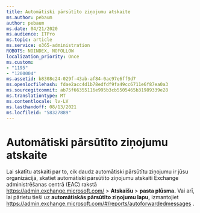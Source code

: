 ```yaml
---
title: Automātiski pārsūtīto ziņojumu atskaite
ms.author: pebaum
author: pebaum
ms.date: 04/21/2020
ms.audience: ITPro
ms.topic: article
ms.service: o365-administration
ROBOTS: NOINDEX, NOFOLLOW
localization_priority: Once
ms.custom:
- "1195"
- "1200004"
ms.assetid: b8308c24-029f-43ab-af84-0ac97e6ff9d7
ms.openlocfilehash: fdae2acc4d1b78edfdf9fa49cc6711e6f87ea0a3
ms.sourcegitcommit: ab75f66355116e995b3cb5505465b31989339e28
ms.translationtype: MT
ms.contentlocale: lv-LV
ms.lasthandoff: 08/13/2021
ms.locfileid: "58327889"
---
```

# <a name="auto-forwarded-messages-report"></a>Automātiski pārsūtīto ziņojumu atskaite

Lai skatītu atskaiti par to, cik daudz automātiski pārsūtītu [](https://docs.microsoft.com/exchange/monitoring/mail-flow-reports/mfr-auto-forwarded-messages-report) ziņojumu ir jūsu organizācijā, skatiet automātiski pārsūtīto ziņojumu atskaiti Exchange administrēšanas centrā (EAC) rakstā <https://admin.exchange.microsoft.com/> \> **Atskaišu** \> **pasta plūsma.** Vai arī, lai pārietu tieši uz **automātiskās pārsūtīto ziņojumu lapu,** izmantojiet <https://admin.exchange.microsoft.com/#/reports/autoforwardedmessages> .
  